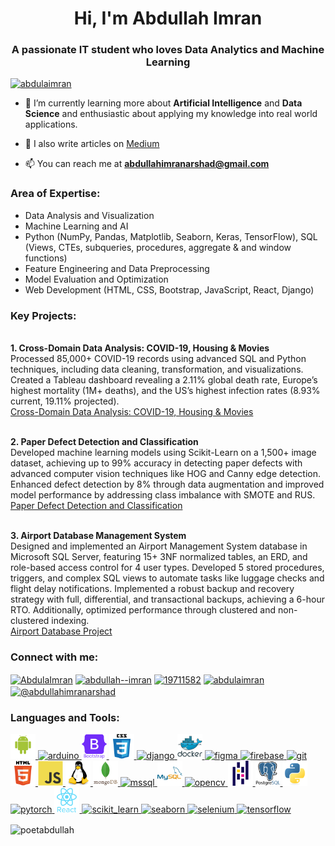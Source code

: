 <h1 align="center">Hi, I'm Abdullah Imran</h1>
<h3 align="center">A passionate IT student who loves Data Analytics and Machine Learning</h3>

<p align="left"> <a href="https://twitter.com/AbdulaImran" target="blank"><img src="https://img.shields.io/twitter/follow/AbdulaImran?logo=twitter&style=for-the-badge" alt="abdulaimran" /></a> </p>

- 🌱 I’m currently learning more about **Artificial Intelligence** and **Data Science** and enthusiastic about applying my knowledge into real world applications.

- 📝 I also write articles on [Medium](https://medium.com/@abdullahimranarshad)

- 📫 You can reach me at **abdullahimranarshad@gmail.com**

<h3><b>Area of Expertise:</b></h3>

- Data Analysis and Visualization
- Machine Learning and AI
- Python (NumPy, Pandas, Matplotlib, Seaborn, Keras, TensorFlow), SQL (Views, CTEs, subqueries, procedures, aggregate & and window functions)
- Feature Engineering and Data Preprocessing
- Model Evaluation and Optimization
- Web Development (HTML, CSS, Bootstrap, JavaScript, React, Django)

<h3><b>Key Projects:</b></h3>

<br>**1. Cross-Domain Data Analysis: COVID-19, Housing & Movies**</br>
Processed 85,000+ COVID-19 records using advanced SQL and Python techniques, including data cleaning, transformation, and visualizations. Created a Tableau dashboard revealing a 2.11% global death rate, Europe’s highest mortality (1M+ deaths), and the US’s highest infection rates (8.93% current, 19.11% projected).
<br>[Cross-Domain Data Analysis: COVID-19, Housing & Movies](https://github.com/poetabdullah/Cross-Domain-Data-Analysis-COVID-19-Housing-Movies.git)</br>

<br>**2. Paper Defect Detection and Classification**</br>
Developed machine learning models using Scikit-Learn on a 1,500+ image dataset, achieving up to 99% accuracy in detecting paper defects with advanced computer vision techniques like HOG and Canny edge detection. Enhanced defect detection by 8% through data augmentation and improved model performance by addressing class imbalance with SMOTE and RUS.
<br>[Paper Defect Detection and Classification](https://github.com/poetabdullah/Paper-Defect-Detection-and-Classification.git)</br>

<br>**3. Airport Database Management System**</br>
Designed and implemented an Airport Management System database in Microsoft SQL Server, featuring 15+ 3NF normalized tables, an ERD, and role-based access control for 4 user types. Developed 5 stored procedures, triggers, and complex SQL views to automate tasks like luggage checks and flight delay notifications. Implemented a robust backup and recovery strategy with full, differential, and transactional backups, achieving a 6-hour RTO. Additionally, optimized performance through clustered and non-clustered indexing.
<br>[Airport Database Project](https://github.com/poetabdullah/Airport-Database-Project.git)
</br>



<h3 align="left">Connect with me:</h3>
<p align="left">
<a href="https://twitter.com/AbdulaImran" target="blank"><img align="center" src="https://raw.githubusercontent.com/rahuldkjain/github-profile-readme-generator/master/src/images/icons/Social/twitter.svg" alt="AbdulaImran" height="30" width="40" /></a>
<a href="https://linkedin.com/in/abdullah--imran" target="blank"><img align="center" src="https://raw.githubusercontent.com/rahuldkjain/github-profile-readme-generator/master/src/images/icons/Social/linked-in-alt.svg" alt="abdullah--imran" height="30" width="40" /></a>
<a href="https://stackoverflow.com/users/19711582" target="blank"><img align="center" src="https://raw.githubusercontent.com/rahuldkjain/github-profile-readme-generator/master/src/images/icons/Social/stack-overflow.svg" alt="19711582" height="30" width="40" /></a>
<a href="https://kaggle.com/AbdulaImran" target="blank"><img align="center" src="https://raw.githubusercontent.com/rahuldkjain/github-profile-readme-generator/master/src/images/icons/Social/kaggle.svg" alt="abdulaimran" height="30" width="40" /></a>
<a href="https://medium.com/@abdullahimranarshad" target="blank"><img align="center" src="https://raw.githubusercontent.com/rahuldkjain/github-profile-readme-generator/master/src/images/icons/Social/medium.svg" alt="@abdullahimranarshad" height="30" width="40" /></a>
</p>

<h3 align="left">Languages and Tools:</h3>
<p align="left"> <a href="https://developer.android.com" target="_blank" rel="noreferrer"> <img src="https://raw.githubusercontent.com/devicons/devicon/master/icons/android/android-original-wordmark.svg" alt="android" width="40" height="40"/> </a> <a href="https://www.arduino.cc/" target="_blank" rel="noreferrer"> <img src="https://cdn.worldvectorlogo.com/logos/arduino-1.svg" alt="arduino" width="40" height="40"/> </a> <a href="https://getbootstrap.com" target="_blank" rel="noreferrer"> <img src="https://raw.githubusercontent.com/devicons/devicon/master/icons/bootstrap/bootstrap-plain-wordmark.svg" alt="bootstrap" width="40" height="40"/> </a> <a href="https://www.w3schools.com/css/" target="_blank" rel="noreferrer"> <img src="https://raw.githubusercontent.com/devicons/devicon/master/icons/css3/css3-original-wordmark.svg" alt="css3" width="40" height="40"/> </a> <a href="https://www.djangoproject.com/" target="_blank" rel="noreferrer"> <img src="https://cdn.worldvectorlogo.com/logos/django.svg" alt="django" width="40" height="40"/> </a> <a href="https://www.docker.com/" target="_blank" rel="noreferrer"> <img src="https://raw.githubusercontent.com/devicons/devicon/master/icons/docker/docker-original-wordmark.svg" alt="docker" width="40" height="40"/> </a> <a href="https://www.figma.com/" target="_blank" rel="noreferrer"> <img src="https://www.vectorlogo.zone/logos/figma/figma-icon.svg" alt="figma" width="40" height="40"/> </a> <a href="https://firebase.google.com/" target="_blank" rel="noreferrer"> <img src="https://www.vectorlogo.zone/logos/firebase/firebase-icon.svg" alt="firebase" width="40" height="40"/> </a> <a href="https://git-scm.com/" target="_blank" rel="noreferrer"> <img src="https://www.vectorlogo.zone/logos/git-scm/git-scm-icon.svg" alt="git" width="40" height="40"/> </a> <a href="https://www.w3.org/html/" target="_blank" rel="noreferrer"> <img src="https://raw.githubusercontent.com/devicons/devicon/master/icons/html5/html5-original-wordmark.svg" alt="html5" width="40" height="40"/> </a> <a href="https://developer.mozilla.org/en-US/docs/Web/JavaScript" target="_blank" rel="noreferrer"> <img src="https://raw.githubusercontent.com/devicons/devicon/master/icons/javascript/javascript-original.svg" alt="javascript" width="40" height="40"/> </a> <a href="https://www.linux.org/" target="_blank" rel="noreferrer"> <img src="https://raw.githubusercontent.com/devicons/devicon/master/icons/linux/linux-original.svg" alt="linux" width="40" height="40"/> </a> <a href="https://www.mongodb.com/" target="_blank" rel="noreferrer"> <img src="https://raw.githubusercontent.com/devicons/devicon/master/icons/mongodb/mongodb-original-wordmark.svg" alt="mongodb" width="40" height="40"/> </a> <a href="https://www.microsoft.com/en-us/sql-server" target="_blank" rel="noreferrer"> <img src="https://www.svgrepo.com/show/303229/microsoft-sql-server-logo.svg" alt="mssql" width="40" height="40"/> </a> <a href="https://www.mysql.com/" target="_blank" rel="noreferrer"> <img src="https://raw.githubusercontent.com/devicons/devicon/master/icons/mysql/mysql-original-wordmark.svg" alt="mysql" width="40" height="40"/> </a> <a href="https://opencv.org/" target="_blank" rel="noreferrer"> <img src="https://www.vectorlogo.zone/logos/opencv/opencv-icon.svg" alt="opencv" width="40" height="40"/> </a> <a href="https://pandas.pydata.org/" target="_blank" rel="noreferrer"> <img src="https://raw.githubusercontent.com/devicons/devicon/2ae2a900d2f041da66e950e4d48052658d850630/icons/pandas/pandas-original.svg" alt="pandas" width="40" height="40"/> </a> <a href="https://www.postgresql.org" target="_blank" rel="noreferrer"> <img src="https://raw.githubusercontent.com/devicons/devicon/master/icons/postgresql/postgresql-original-wordmark.svg" alt="postgresql" width="40" height="40"/> </a> <a href="https://www.python.org" target="_blank" rel="noreferrer"> <img src="https://raw.githubusercontent.com/devicons/devicon/master/icons/python/python-original.svg" alt="python" width="40" height="40"/> </a> <a href="https://pytorch.org/" target="_blank" rel="noreferrer"> <img src="https://www.vectorlogo.zone/logos/pytorch/pytorch-icon.svg" alt="pytorch" width="40" height="40"/> </a> <a href="https://reactjs.org/" target="_blank" rel="noreferrer"> <img src="https://raw.githubusercontent.com/devicons/devicon/master/icons/react/react-original-wordmark.svg" alt="react" width="40" height="40"/> </a> <a href="https://scikit-learn.org/" target="_blank" rel="noreferrer"> <img src="https://upload.wikimedia.org/wikipedia/commons/0/05/Scikit_learn_logo_small.svg" alt="scikit_learn" width="40" height="40"/> </a> <a href="https://seaborn.pydata.org/" target="_blank" rel="noreferrer"> <img src="https://seaborn.pydata.org/_images/logo-mark-lightbg.svg" alt="seaborn" width="40" height="40"/> </a> <a href="https://www.selenium.dev" target="_blank" rel="noreferrer"> <img src="https://raw.githubusercontent.com/detain/svg-logos/780f25886640cef088af994181646db2f6b1a3f8/svg/selenium-logo.svg" alt="selenium" width="40" height="40"/> </a> <a href="https://www.tensorflow.org" target="_blank" rel="noreferrer"> <img src="https://www.vectorlogo.zone/logos/tensorflow/tensorflow-icon.svg" alt="tensorflow" width="40" height="40"/> </a> </p>

<p><img align="center" src="https://github-readme-stats.vercel.app/api/top-langs?username=poetabdullah&show_icons=true&locale=en&layout=compact" alt="poetabdullah" /></p>


